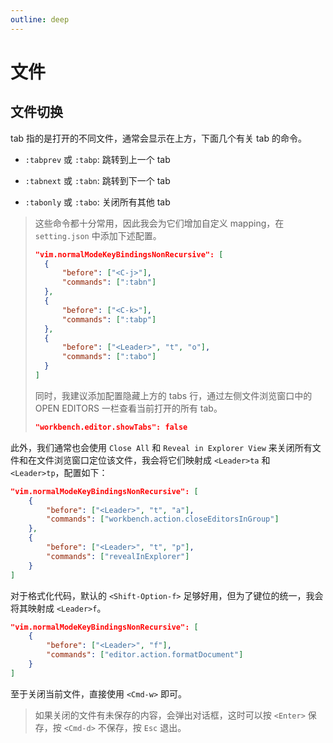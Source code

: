 ```yaml
---
outline: deep
---
```


# 文件

## 文件切换

tab 指的是打开的不同文件，通常会显示在上方，下面几个有关 tab 的命令。

- `:tabprev` 或 `:tabp`: 跳转到上一个 tab

- `:tabnext` 或 `:tabn`: 跳转到下一个 tab

- `:tabonly` 或 `:tabo`: 关闭所有其他 tab

> 这些命令都十分常用，因此我会为它们增加自定义 mapping，在 `setting.json` 中添加下述配置。
>
> ```json
> "vim.normalModeKeyBindingsNonRecursive": [
> 	{
> 		"before": ["<C-j>"],
> 		"commands": [":tabn"]
> 	},
> 	{
> 		"before": ["<C-k>"],
> 		"commands": [":tabp"]
> 	},
> 	{
> 		"before": ["<Leader>", "t", "o"],
> 		"commands": [":tabo"]
> 	}
> ]
> ```
>
> 同时，我建议添加配置隐藏上方的 tabs 行，通过左侧文件浏览窗口中的 OPEN EDITORS 一栏查看当前打开的所有 tab。
>
> ```json
> "workbench.editor.showTabs": false
> ```

此外，我们通常也会使用 `Close All` 和 `Reveal in Explorer View` 来关闭所有文件和在文件浏览窗口定位该文件，我会将它们映射成 `<Leader>ta` 和 `<Leader>tp`，配置如下：

```json
"vim.normalModeKeyBindingsNonRecursive": [
	{
		"before": ["<Leader>", "t", "a"],
		"commands": ["workbench.action.closeEditorsInGroup"]
	},
	{
		"before": ["<Leader>", "t", "p"],
		"commands": ["revealInExplorer"]
	}
]
```

对于格式化代码，默认的 `<Shift-Option-f>` 足够好用，但为了键位的统一，我会将其映射成 `<Leader>f`。

```json
"vim.normalModeKeyBindingsNonRecursive": [
	{
		"before": ["<Leader>", "f"],
		"commands": ["editor.action.formatDocument"]
	}
]
```

至于关闭当前文件，直接使用 `<Cmd-w>` 即可。

> 如果关闭的文件有未保存的内容，会弹出对话框，这时可以按 `<Enter>` 保存，按 `<Cmd-d>` 不保存，按 `Esc` 退出。
